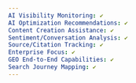 ```yaml
---
AI Visibility Monitoring: ✔
AI Optimization Recommendations: ✔
Content Creation Assistance: ✔
Sentiment/Conversation Analysis: ✔
Source/Citation Tracking: ✔
Enterprise Focus: ✔
GEO End-to-End Capabilities: ✔
Search Journey Mapping: ✔
---
```

